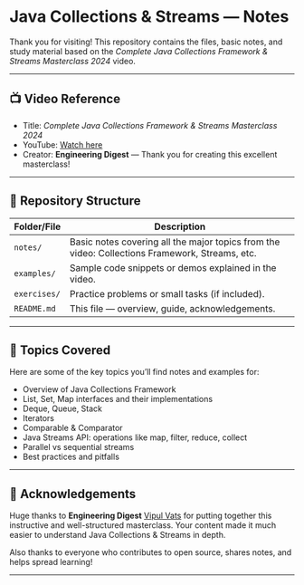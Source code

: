 # Java Collections & Streams — Notes

Thank you for visiting! This repository contains the files, basic notes, and study material based on the *Complete Java Collections Framework & Streams Masterclass 2024* video.

---

## 📺 Video Reference

- Title: *Complete Java Collections Framework & Streams Masterclass 2024*  
- YouTube: [Watch here](https://youtu.be/92k5uokmW9o)  
- Creator: **Engineering Digest** — Thank you for creating this excellent masterclass!

---

## 📂 Repository Structure

| Folder/File  | Description                                                                                    |
| ------------ | ---------------------------------------------------------------------------------------------- |
| `notes/`     | Basic notes covering all the major topics from the video: Collections Framework, Streams, etc. |
| `examples/`  | Sample code snippets or demos explained in the video.                                          |
| `exercises/` | Practice problems or small tasks (if included).                                                |
| `README.md`  | This file — overview, guide, acknowledgements.                                                 |

---

## 🧰 Topics Covered

Here are some of the key topics you’ll find notes and examples for:

- Overview of Java Collections Framework  
- List, Set, Map interfaces and their implementations  
- Deque, Queue, Stack  
- Iterators  
- Comparable & Comparator  
- Java Streams API: operations like map, filter, reduce, collect  
- Parallel vs sequential streams  
- Best practices and pitfalls  

---

## 🤝 Acknowledgements

Huge thanks to **Engineering Digest** [Vipul Vats](https://github.com/thevipulvats) for putting together this instructive and well-structured masterclass. Your content made it much easier to understand Java Collections & Streams in depth.  

Also thanks to everyone who contributes to open source, shares notes, and helps spread learning!

---

